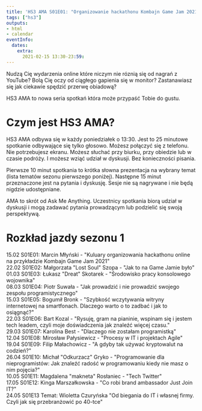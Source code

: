 ```yaml
---
title: 'HS3 AMA S01E01: "Organizowanie hackathonu Kombajn Game Jam 2021"'
tags: ["hs3"]
outputs:
- html
- calendar
eventInfo:
  dates:
    extra:
      2021-02-15 13:30-23:59:
---
```

Nudzą Cię wydarzenia online które niczym nie róznią się od nagrań z YouTube? Bolą Cię oczy od ciągłego gapienia się w monitor? Zastanawiasz się jak ciekawie spędzić przerwę obiadową?

 HS3 AMA to nowa seria spotkań która może przypaść Tobie do gustu.

 # Czym jest HS3 AMA?

 HS3 AMA odbywa się w każdy poniedziałek o 13:30. Jest to 25 minutowe spotkanie odbywające się tylko głosowo. Możesz połączyć się z telefonu. Nie potrzebujesz ekranu. Możesz słuchać przy biurku, przy obiedzie lub w czasie podróży. I możesz wziąć udział w dyskusji. Bez konieczności pisania.

 Pierwsze 10 minut spotkania to krótka słowna prezentacja na wybrany temat (lista tematów sezonu pierwszego poniżej). Następne 15 minut przeznaczone jest na pytania i dyskusję. Sesje nie są nagrywane i nie będą nigdzie udostępniane.

 AMA to skrót od Ask Me Anything. Uczestnicy spotkania biorą udział w dyskusji i mogą zadawać pytania prowadzącym lub podzielić się swoją perspektywą.

 # Rozkład jazdy sezonu 1

 15.02 S01E01: Marcin Młyński - "Kuluary organizowania hackathonu online na przykładzie Kombajn Game Jam 2021"  
22.02 S01E02: Małgorzata "Lost Soul" Szopa - "Jak to na Game Jamie było"  
01.03 S01E03: Łukasz "Dreat" Skotarek - "Środowisko pracy konsolowego wojownika"  
08.03 S01E04: Piotr Suwała - "Jak prowadzić i nie prowadzić swojego zespołu programistycznego"  
15.03 S01E05: Bogumił Bronk - "Szybkość wczytywania witryny internetowej na smartfonach. Dlaczego warto o to zadbać i jak to osiągnąć?"  
22.03 S01E06: Bart Kozal - "Rysuję, gram na pianinie, wspinam się i jestem tech leadem, czyli moje doświadczenia jak znaleźć więcej czasu."  
29.03 S01E07: Karolina Best - "Dlaczego nie zostałam programistką"  
12.04 S01E08: Mirosław Pałysiewicz - "Procesy w IT i projektach Agile"  
19.04 S01E09: Filip Małachowicz - "A gdyby tak używać kryptowalut na codzień?"  
26.04 S01E10: Michał "Odkurzacz" Gryko - "Programowanie dla nieprogramistów: Jak znaleźć radość w programowaniu kiedy nie masz o nim pojęcia?"  
10.05 S01E11: Magdalena "makneta" Rosłaniec - "Tech Twitter"  
17.05 S01E12: Kinga Marszałkowska - "Co robi brand ambassador Just Join IT?"  
24.05 S01E13 Temat: Wioletta Czuryńska "Od biegania do IT i własnej firmy. Czyli jak się przebranżowić po 40-tce"

 
    